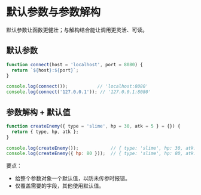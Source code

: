 # 默认参数与参数解构

默认参数让函数更健壮；与解构结合能让调用更灵活、可读。

## 默认参数

```javascript
function connect(host = 'localhost', port = 8080) {
  return `${host}:${port}`;
}

console.log(connect());           // 'localhost:8080'
console.log(connect('127.0.0.1')); // '127.0.0.1:8080'
```

## 参数解构 + 默认值

```javascript
function createEnemy({ type = 'slime', hp = 30, atk = 5 } = {}) {
  return { type, hp, atk };
}

console.log(createEnemy());            // { type: 'slime', hp: 30, atk: 5 }
console.log(createEnemy({ hp: 80 }));  // { type: 'slime', hp: 80, atk: 5 }
```

要点：
- 给整个参数对象一个默认值，以防未传参时报错。
- 仅覆盖需要的字段，其他使用默认值。
